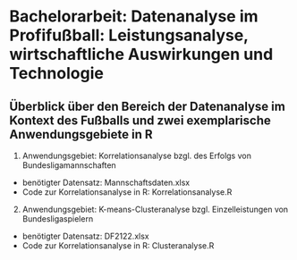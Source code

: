 # Bachelorarbeit: Datenanalyse im Profifußball: Leistungsanalyse, wirtschaftliche Auswirkungen und Technologie

## Überblick über den Bereich der Datenanalyse im Kontext des Fußballs und zwei exemplarische Anwendungsgebiete in R

1. Anwendungsgebiet: Korrelationsanalyse bzgl. des Erfolgs von Bundesligamannschaften
  * benötigter Datensatz: Mannschaftsdaten.xlsx
  * Code zur Korrelationsanalyse in R: Korrelationsanalyse.R
  
2. Anwendungsgebiet: K-means-Clusteranalyse bzgl. Einzelleistungen von Bundesligaspielern
  * benötigter Datensatz: DF2122.xlsx
  * Code zur Korrelationsanalyse in R: Clusteranalyse.R
